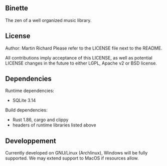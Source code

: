 Binette
-------

The zen of a well organized music library.

License
-------

Author: Martin Richard
Please refer to the LICENSE file next to the README.

All contributions imply acceptance of this LICENSE, as well as potential
LICENSE changes in the future to either LGPL, Apache v2 or BSD license.

Dependencies
------------

Runtime dependencies:

* SQLite 3.14

Build dependencies:

* Rust 1.86, cargo and clippy
* headers of runtime libraries listed above

Developpement
-------------

Currently developed on GNU/Linux (Archlinux), Windows will be fully supported.
We may extend support to MacOS if resources allow.